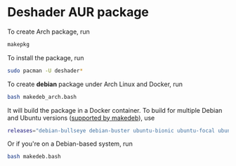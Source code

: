 # Deshader AUR package

To create Arch package, run 
```bash
makepkg
```

To install the package, run
```bash
sudo pacman -U deshader*
```

To create __debian__ package under Arch Linux and Docker, run
```bash
bash makedeb_arch.bash
```
It will build the package in a Docker container. To build for multiple Debian and Ubuntu versions ([supported by makedeb](https://docs.makedeb.org/installing/docker/)), use
```bash
releases="debian-bullseye debian-buster ubuntu-bionic ubuntu-focal ubuntu-jammy ubuntu-kinetic ubuntu-rolling" bash makedeb_arch.bash
```

Or if you're on a Debian-based system, run
```bash
bash makedeb.bash
```